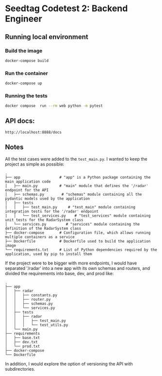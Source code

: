 Seedtag Codetest 2: Backend Engineer
====================================


## Running local environment

### Build the image
```bash
docker-compose build
```

### Run the container
```bash
docker-compose up
```

### Running the tests
```bash
docker compose  run --rm web python -m pytest
```

## API docs:
```
http://localhost:8888/docs
```


## Notes
All the test cases were added to the `test_main.py`.
I wanted to keep the project as simple as possible:

```
.
├── app                  # "app" is a Python package containing the main application code
│   ├── main.py          # "main" module that defines the '/radar' endpoint for the API
│   ├── schemas.py        # "schemas" module containing all the pydantic models used by the application
│   ├── tests
|   │   ├── test_main.py     # "test_main" module containing integration tests for the '/radar' endpoint
|   │   └── test_services.py    # "test_services" module containing unit tests for the RadarSystem class
│   └── services.py         # "services" module containing the definition of the RadarSystem class
├── docker-compose       # Configuration file, which allows running multiple containers as a service
├── Dockerfile           # Dockerfile used to build the application image
└── requirements.txt     # List of Python dependencies required by the application, used by pip to install them
```

If the project were to be bigger with more endpoints, I would have separated '/radar' into a new app with its own
schemas and routers, and divided the requirements into base, dev, and prod like:

```
.
├── app
│   ├── radar
│   │   ├── constants.py
│   │   ├── router.py
│   │   ├── schemas.py
│   │   └── services.py
│   ├── tests
│   │   ├── radar
│   │   │   ├── test_main.py
│   │   │   └── test_utils.py
│   └── main.py
├── requirements
│   ├── base.txt
│   ├── dev.txt
│   └── prod.txt
├── docker-compose
└── Dockerfile
```

In addition, I would explore the option of versioning the API with subdirectories.
